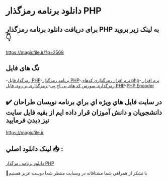 # دانلود برنامه رمزگذار PHP

## برای دریافت دانلود برنامه رمزگذار PHP به لینک زیر بروید 👇

https://magicfile.ir/?p=2569

## تگ های فایل

-[رمزگذارفایل PHP](https://magicfile.ir/product/%d8%af%d8%a7%d9%86%d9%84%d9%88%d8%af%d8%a8%d8%b1%d9%86%d8%a7%d9%85%d9%87-%d8%b1%d9%85%d8%b2%da%af%d8%b0%d8%a7%d8%b1-php/)-[برنامه رمزگذار PHP](https://magicfile.ir/product/%d8%af%d8%a7%d9%86%d9%84%d9%88%d8%af%d8%a8%d8%b1%d9%86%d8%a7%d9%85%d9%87-%d8%b1%d9%85%d8%b2%da%af%d8%b0%d8%a7%d8%b1-php/)-[نرم افزار رمزگذاری کدهای php](https://magicfile.ir/product/%d8%af%d8%a7%d9%86%d9%84%d9%88%d8%af%d8%a8%d8%b1%d9%86%d8%a7%d9%85%d9%87-%d8%b1%d9%85%d8%b2%da%af%d8%b0%d8%a7%d8%b1-php/)-[ نرم افزار رمزگذاری سورس کد های پی اچ پی](https://magicfile.ir/product/%d8%af%d8%a7%d9%86%d9%84%d9%88%d8%af%d8%a8%d8%b1%d9%86%d8%a7%d9%85%d9%87-%d8%b1%d9%85%d8%b2%da%af%d8%b0%d8%a7%d8%b1-php/)-[ رمزگذاری بر روی فایل PHP](https://magicfile.ir/product/%d8%af%d8%a7%d9%86%d9%84%d9%88%d8%af%d8%a8%d8%b1%d9%86%d8%a7%d9%85%d9%87-%d8%b1%d9%85%d8%b2%da%af%d8%b0%d8%a7%d8%b1-php/)-[PHP Encoder](https://magicfile.ir/product/%d8%af%d8%a7%d9%86%d9%84%d9%88%d8%af%d8%a8%d8%b1%d9%86%d8%a7%d9%85%d9%87-%d8%b1%d9%85%d8%b2%da%af%d8%b0%d8%a7%d8%b1-php/)

## ✔️ در سايت فايل هاي ويژه اي براي برنامه نويسان طراحان دانشجويان و دانش آموزان قرار داده ايم از بقيه فايل سايت نيز ديدن فرماييد

https://magicfile.ir


## لينک دانلود اصلي 📥 :

[دانلود برنامه رمزگذار PHP](https://magicfile.ir/product/%d8%af%d8%a7%d9%86%d9%84%d9%88%d8%af%d8%a8%d8%b1%d9%86%d8%a7%d9%85%d9%87-%d8%b1%d9%85%d8%b2%da%af%d8%b0%d8%a7%d8%b1-php/) 


🙏با تشکر از همراهي شما مشتاقانه در وبسایت منتظر شما دوست عزیز هستیم

